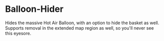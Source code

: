 # Balloon-Hider
Hides the massive Hot Air Balloon, with an option to hide the basket as well.  
Supports removal in the extended map region as well, so you'll never see this eyesore.
